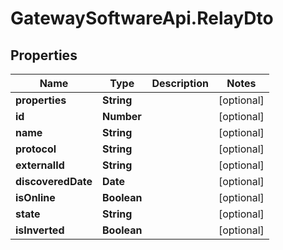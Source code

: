 # GatewaySoftwareApi.RelayDto

## Properties
Name | Type | Description | Notes
------------ | ------------- | ------------- | -------------
**properties** | **String** |  | [optional] 
**id** | **Number** |  | [optional] 
**name** | **String** |  | [optional] 
**protocol** | **String** |  | [optional] 
**externalId** | **String** |  | [optional] 
**discoveredDate** | **Date** |  | [optional] 
**isOnline** | **Boolean** |  | [optional] 
**state** | **String** |  | [optional] 
**isInverted** | **Boolean** |  | [optional] 


